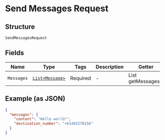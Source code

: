 
# Send Messages Request

## Structure

`SendMessagesRequest`

## Fields

| Name | Type | Tags | Description | Getter | Setter |
|  --- | --- | --- | --- | --- | --- |
| `Messages` | [`List<Message>`](../../doc/models/message.md) | Required | - | List<Message> getMessages() | setMessages(List<Message> messages) |

## Example (as JSON)

```json
{
  "messages": {
    "content": "Hello world!",
    "destination_number": "+61491570156"
  }
}
```

